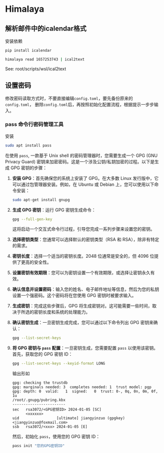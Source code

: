 # Himalaya

## 解析邮件中的icalendar格式

安装依赖
```bash
pip install icalendar
```

```bash
himalaya read 1657253743 | ical2text
```

See: root/scripts/wsl/ical2text

## 设置密码

修改密码读取方式时，不要直接编辑`config.toml`，要先备份原来的`config.toml`，
删除`config.toml`后，再按照初始化配置流程，根据提示一步步输入。

### pass 命令行密码管理工具

安装
```bash
sudo apt install pass
```

在使用 `pass`, 一款基于 Unix shell 的密码管理器时，您需要生成一个 GPG (GNU Privacy Guard) 密钥来加密密码。这是一个涉及公钥/私钥加密的过程。以下是生成 GPG 密钥的步骤：

1. **安装 GPG**：首先确保您的系统上安装了 GPG。在大多数 Linux 发行版中，它可以通过包管理器安装。例如，在 Ubuntu 或 Debian 上，您可以使用以下命令安装：
   ```bash
   sudo apt-get install gnupg
   ```

2. **生成 GPG 密钥**：运行 GPG 密钥生成命令：
   ```bash
   gpg --full-gen-key
   ```
   这将启动一个交互式命令行过程，引导您完成一系列步骤来设置您的密钥。

3. **选择密钥类型**：您通常可以选择默认的密钥类型（RSA 和 RSA），除非有特定的需求。

4. **密钥长度**：选择一个适当的密钥长度。2048 位通常是安全的，但 4096 位提供了更高的安全性。

5. **设置密钥有效期限**：您可以为密钥设置一个有效期限，或选择让密钥永久有效。

6. **确认信息并设置密码**：输入您的姓名、电子邮件地址等信息，然后为您的私钥设置一个强密码。这个密码将在您使用 GPG 密钥时被要求输入。

7. **生成密钥**：完成这些步骤后，GPG 将生成密钥对。这可能需要一些时间，取决于所选的密钥长度和系统的处理能力。

8. **确认密钥生成**：一旦密钥生成完成，您可以通过以下命令列出 GPG 密钥来确认：
   ```bash
   gpg --list-secret-keys
   ```

9. **将 GPG 密钥与 `pass` 配置**：一旦密钥生成，您需要配置 `pass` 以使用该密钥。首先，获取您的 GPG 密钥 ID：
   ```bash
   gpg --list-secret-keys --keyid-format LONG
   ```

   输出形如
   ```
   gpg: checking the trustdb
   gpg: marginals needed: 3  completes needed: 1  trust model: pgp
   gpg: depth: 0  valid:   1  signed:   0  trust: 0-, 0q, 0n, 0m, 0f, 1u
   /root/.gnupg/pubring.kbx
   ------------------------
   sec   rsa3072/<GPG密钥ID> 2024-01-05 [SC]
         <xxxxxx>
   uid                 [ultimate] jiangyinzuo (gpgkey) <jiangyinzuo@foxmail.com>
   ssb   rsa3072/<xxx> 2024-01-05 [E]
   ```

   然后，初始化 `pass`，使用您的 GPG 密钥 ID：
   ```bash
   pass init "您的GPG密钥ID"
   ```

